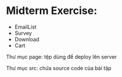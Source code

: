 # Midterm Exercise:
- EmailList
- Survey
- Download
- Cart
<p>Thư mục page: tệp dùng để deploy lên server </p>
<p>Thư mục src: chứa source code của bài tập</p>
